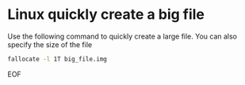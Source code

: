 # Linux quickly create a big file
Use the following command to quickly create a large file. You can also specify the size of the file
```bash
fallocate -l 1T big_file.img
```

EOF
